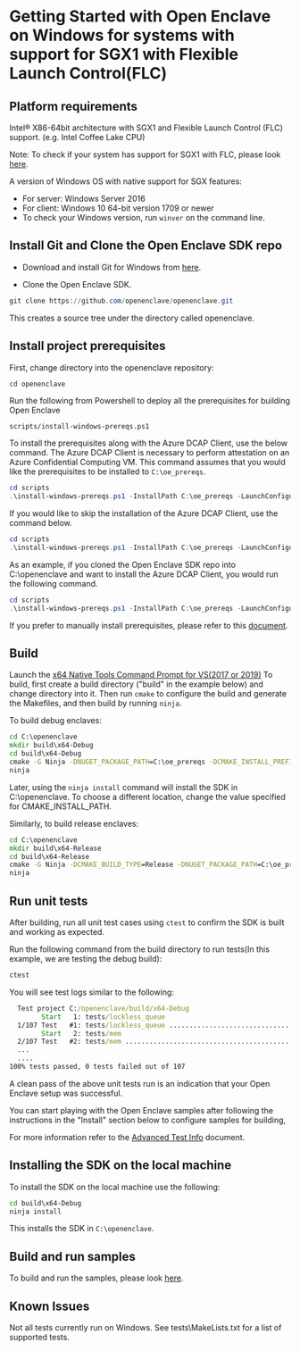 # Getting Started with Open Enclave on Windows for systems with support for SGX1 with Flexible Launch Control(FLC)

## Platform requirements

Intel® X86-64bit architecture with SGX1 and Flexible Launch Control (FLC) support. (e.g. Intel Coffee Lake CPU)

Note: To check if your system has support for SGX1 with FLC, please look [here](../SGXSupportLevel.md).

A version of Windows OS with native support for SGX features:
- For server: Windows Server 2016
- For client: Windows 10 64-bit version 1709 or newer
- To check your Windows version, run `winver` on the command line.

## Install Git and Clone the Open Enclave SDK repo

- Download and install Git for Windows from [here](https://git-scm.com/download/win).

- Clone the Open Enclave SDK.

```powershell
git clone https://github.com/openenclave/openenclave.git
```

This creates a source tree under the directory called openenclave.

## Install project prerequisites

First, change directory into the openenclave repository:

```powershell
cd openenclave
```

Run the following from Powershell to deploy all the prerequisites for building Open Enclave

```scripts/install-windows-prereqs.ps1```

To install the prerequisites along with the Azure DCAP Client, use the below command. The Azure DCAP Client is necessary to perform attestation on an Azure Confidential Computing VM. This command assumes that you would like the prerequisites to be installed to `C:\oe_prereqs`.

```powershell
cd scripts
.\install-windows-prereqs.ps1 -InstallPath C:\oe_prereqs -LaunchConfiguration SGX1FLC -DCAPClientType Azure
```

If you would like to skip the installation of the Azure DCAP Client, use the command below.

```powershell
cd scripts
.\install-windows-prereqs.ps1 -InstallPath C:\oe_prereqs -LaunchConfiguration SGX1FLC -DCAPClientType None
```

As an example, if you cloned the Open Enclave SDK repo into C:\openenclave and want to install the Azure DCAP Client, you would run the following command.

```powershell
cd scripts
.\install-windows-prereqs.ps1 -InstallPath C:\oe_prereqs -LaunchConfiguration SGX1FLC -DCAPClientType Azure
```

If you prefer to manually install prerequisites, please refer to this [document](WindowsManualInstallPrereqs.md).

## Build

Launch the [x64 Native Tools Command Prompt for VS(2017 or 2019)](
https://docs.microsoft.com/en-us/dotnet/framework/tools/developer-command-prompt-for-vs)
To build, first create a build directory ("build" in the example below) and change directory into it.
Then run `cmake` to configure the build and generate the Makefiles, and then build by running `ninja`.

To build debug enclaves:
```cmd
cd C:\openenclave
mkdir build\x64-Debug
cd build\x64-Debug
cmake -G Ninja -DNUGET_PACKAGE_PATH=C:\oe_prereqs -DCMAKE_INSTALL_PREFIX:PATH=C:\openenclave ..\..
ninja
```

Later, using the `ninja install` command will install the SDK in C:\openenclave. To choose a different location, change the value specified for CMAKE_INSTALL_PATH.

Similarly, to build release enclaves:
```cmd
cd C:\openenclave
mkdir build\x64-Release
cd build\x64-Release
cmake -G Ninja -DCMAKE_BUILD_TYPE=Release -DNUGET_PACKAGE_PATH=C:\oe_prereqs -DCMAKE_INSTALL_PREFIX:PATH=C:\openenclave ..\..
ninja
```

## Run unit tests

After building, run all unit test cases using `ctest` to confirm the SDK is built and working as expected.

Run the following command from the build directory to run tests(In this example, we are testing the debug build):

```cmd
ctest
```

You will see test logs similar to the following:

```cmd
  Test project C:/openenclave/build/x64-Debug
        Start   1: tests/lockless_queue
  1/107 Test   #1: tests/lockless_queue ..................................   Passed    3.49 sec
        Start   2: tests/mem
  2/107 Test   #2: tests/mem .............................................   Passed    0.01 sec
  ...
  ....
100% tests passed, 0 tests failed out of 107
```

A clean pass of the above unit tests run is an indication that your Open Enclave setup was successful. 

You can start playing with the Open Enclave samples after following the instructions in the "Install" section below to configure samples for building,

For more information refer to the [Advanced Test Info](AdvancedTestInfo.md) document.

## Installing the SDK on the local machine

To install the SDK on the local machine use the following:

```cmd
cd build\x64-Debug
ninja install
```

This installs the SDK in `C:\openenclave`.

## Build and run samples

To build and run the samples, please look [here](/samples/README_Windows.md).

## Known Issues

Not all tests currently run on Windows. See tests\MakeLists.txt for a list of supported tests.
